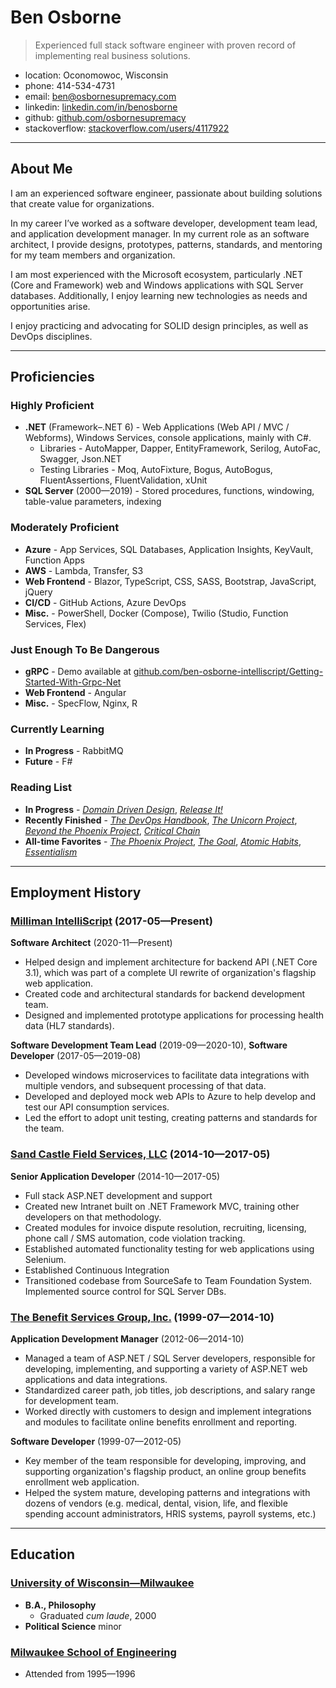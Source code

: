 # Ben Osborne

> Experienced full stack software engineer with proven record of implementing real business solutions.

* location: Oconomowoc, Wisconsin
* phone: 414-534-4731
* email: ben@osbornesupremacy.com
* linkedin: [linkedin.com/in/benosborne](http://linkedin.com/in/benosborne)
* github: [github.com/osbornesupremacy](https://github.com/osbornesupremacy)
* stackoverflow: [stackoverflow.com/users/4117922](https://stackoverflow.com/users/4117922)

---

## About Me

I am an experienced software engineer, passionate about building solutions that create value for organizations.

In my career I’ve worked as a software developer, development team lead, and application development manager. In my current role as an software architect, I provide designs, prototypes, patterns, standards, and mentoring for my team members and organization.

I am most experienced with the Microsoft ecosystem, particularly .NET (Core and Framework) web and Windows applications with SQL Server databases. Additionally, I enjoy learning new technologies as needs and opportunities arise.

I enjoy practicing and advocating for SOLID design principles, as well as DevOps disciplines.

---

## Proficiencies

### Highly Proficient

* **.NET** (Framework–.NET 6) - Web Applications (Web API / MVC / Webforms), Windows Services, console applications, mainly with C#.
    * Libraries - AutoMapper, Dapper, EntityFramework, Serilog, AutoFac, Swagger, Json.NET
    * Testing Libraries - Moq, AutoFixture, Bogus, AutoBogus, FluentAssertions, FluentValidation, xUnit
* **SQL Server** (2000—2019) - Stored procedures, functions, windowing, table-value parameters, indexing

### Moderately Proficient

* **Azure** - App Services, SQL Databases, Application Insights, KeyVault, Function Apps
* **AWS** - Lambda, Transfer, S3
* **Web Frontend** - Blazor, TypeScript, CSS, SASS, Bootstrap, JavaScript, jQuery
* **CI/CD** - GitHub Actions, Azure DevOps
* **Misc.** - PowerShell, Docker (Compose), Twilio (Studio, Function Services, Flex)

### Just Enough To Be Dangerous

* **gRPC** - Demo available at [github.com/ben-osborne-intelliscript/Getting-Started-With-Grpc-Net](https://github.com/ben-osborne-intelliscript/Getting-Started-With-Grpc-Net)
* **Web Frontend** - Angular
* **Misc.** - SpecFlow, Nginx, R

### Currently Learning

* **In Progress** - RabbitMQ
* **Future** - F#

### Reading List

* **In Progress** - [_Domain Driven Design_](https://read.amazon.com/kp/embed?asin=B00794TAUG&preview=newtab&linkCode=kpe&ref_=cm_sw_r_kb_dp_X2G7T7Z12HT6FVK848N8), [_Release It!_](https://read.amazon.com/kp/embed?asin=B079YWMY2V&preview=newtab&linkCode=kpe&ref_=cm_sw_r_kb_dp_C2M2ZDFEH5SE5A1C0J4R)
* **Recently Finished** - [_The DevOps Handbook_](https://read.amazon.com/kp/embed?asin=B01M9ASFQ3&preview=newtab&linkCode=kpe&ref_=cm_sw_r_kb_dp_25Z3JGNSJDS3E0RBEZ1Z), [_The Unicorn Project_](https://read.amazon.com/kp/embed?asin=B07QT9QR41&preview=newtab&linkCode=kpe&ref_=cm_sw_r_kb_dp_YZ41FGQGKTH5PTY3TRDT), [_Beyond the Phoenix Project_](https://www.amazon.com/Beyond-Phoenix-Project-audiobook/dp/B07B76MQNY/ref=sr_1_1?crid=2RU68C47LUCPD&keywords=beyond+the+phoenix+project&qid=1636596734&s=books&sprefix=beyond+the+phoe%2Cstripbooks%2C159&sr=1-1), [_Critical Chain_](https://read.amazon.com/kp/embed?asin=B002LHRM2E&preview=newtab&linkCode=kpe&ref_=cm_sw_r_kb_dp_3ZVGEH7EJ8QTMWA23HPN)
* **All-time Favorites** - [_The Phoenix Project_](https://read.amazon.com/kp/embed?asin=B078Y98RG8&preview=newtab&linkCode=kpe&ref_=cm_sw_r_kb_dp_RYQXTGTJ8WN9Q6GPSYXJ), [_The Goal_](https://read.amazon.com/kp/embed?asin=B002LHRM2O&preview=newtab&linkCode=kpe&ref_=cm_sw_r_kb_dp_QBBV7GKKV7NBX6ZYSWSQ), [_Atomic Habits_](https://read.amazon.com/kp/embed?asin=B002LHRM2O&preview=newtab&linkCode=kpe&ref_=cm_sw_r_kb_dp_QBBV7GKKV7NBX6ZYSWSQ), [_Essentialism_](https://read.amazon.com/kp/embed?asin=B00G1J1D28&preview=newtab&linkCode=kpe&ref_=cm_sw_r_kb_dp_9DBHQ55W20SQZPBKTDEC)

---

## Employment History

### [Milliman IntelliScript](https://www.rxhistories.com/) (2017-05—Present)

**Software Architect** (2020-11—Present)

* Helped design and implement architecture for backend API (.NET Core 3.1), which was part of a complete UI rewrite of organization's flagship web application.
* Created code and architectural standards for backend development team.
* Designed and implemented prototype applications for processing health data (HL7 standards).

**Software Development Team Lead** (2019-09—2020-10), **Software Developer** (2017-05—2019-08)

* Developed windows microservices to facilitate data integrations with multiple vendors, and subsequent processing of that data.
* Developed and deployed mock web APIs to Azure to help develop and test our API consumption services.
* Led the effort to adopt unit testing, creating patterns and standards for the team.

### [Sand Castle Field Services, LLC](https://www.sandcastlefs.com/) (2014-10—2017-05)

**Senior Application Developer** (2014-10—2017-05)

* Full stack ASP.NET development and support
* Created new Intranet built on .NET Framework MVC, training other developers on that methodology.
* Created modules for invoice dispute resolution, recruiting, licensing, phone call / SMS automation, code violation tracking.
* Established automated functionality testing for web applications using Selenium.
* Established Continuous Integration
* Transitioned codebase from SourceSafe to Team Foundation System. Implemented source control for SQL Server DBs.

### [The Benefit Services Group, Inc.](http://bsg.com/) (1999-07—2014-10)

**Application Development Manager** (2012-06—2014-10)

* Managed a team of ASP.NET / SQL Server developers, responsible for developing, implementing, and supporting a variety of ASP.NET web applications and data integrations.
* Standardized career path, job titles, job descriptions, and salary range for development team.
* Worked directly with customers to design and implement integrations and modules to facilitate online benefits enrollment and reporting.

**Software Developer** (1999-07—2012-05)

* Key member of the team responsible for developing, improving, and supporting organization's flagship product, an online group benefits enrollment web application.
* Helped the system mature, developing patterns and integrations with dozens of vendors (e.g. medical, dental, vision, life, and flexible spending account administrators, HRIS systems, payroll systems, etc.)

---

## Education

### [University of Wisconsin—Milwaukee](https://uwm.edu/)

* **B.A., Philosophy**
    * Graduated _cum laude_, 2000
* **Political Science** minor

### [Milwaukee School of Engineering](https://www.msoe.edu/)

* Attended from 1995—1996
